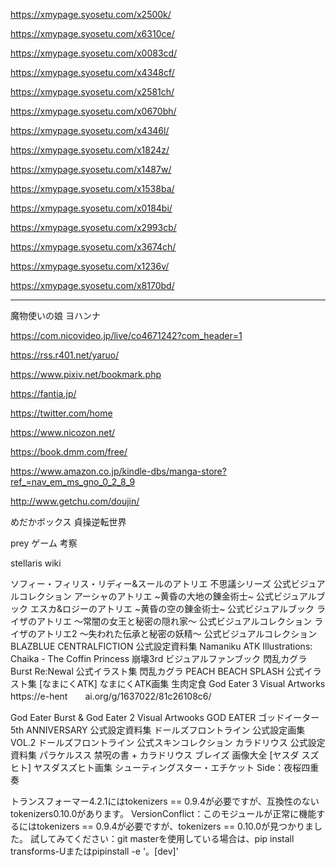 


https://xmypage.syosetu.com/x2500k/

https://xmypage.syosetu.com/x6310ce/

https://xmypage.syosetu.com/x0083cd/

https://xmypage.syosetu.com/x4348cf/

https://xmypage.syosetu.com/x2581ch/

https://xmypage.syosetu.com/x0670bh/

https://xmypage.syosetu.com/x4346l/

https://xmypage.syosetu.com/x1824z/

https://xmypage.syosetu.com/x1487w/

https://xmypage.syosetu.com/x1538ba/

https://xmypage.syosetu.com/x0184bi/

https://xmypage.syosetu.com/x2993cb/

https://xmypage.syosetu.com/x3674ch/

https://xmypage.syosetu.com/x1236v/

https://xmypage.syosetu.com/x8170bd/











----------------------

魔物使いの娘
ヨハンナ

https://com.nicovideo.jp/live/co4671242?com_header=1

https://rss.r401.net/yaruo/

https://www.pixiv.net/bookmark.php

https://fantia.jp/

https://twitter.com/home

https://www.nicozon.net/

https://book.dmm.com/free/

https://www.amazon.co.jp/kindle-dbs/manga-store?ref_=nav_em_ms_gno_0_2_8_9

http://www.getchu.com/doujin/


めだかボックス 
貞操逆転世界

prey ゲーム 考察

stellaris wiki








ソフィー・フィリス・リディー&スールのアトリエ 不思議シリーズ 公式ビジュアルコレクション
アーシャのアトリエ ~黄昏の大地の錬金術士~ 公式ビジュアルブック
エスカ&ロジーのアトリエ ~黄昏の空の錬金術士~ 公式ビジュアルブック
ライザのアトリエ ～常闇の女王と秘密の隠れ家～ 公式ビジュアルコレクション
ライザのアトリエ2 ～失われた伝承と秘密の妖精～ 公式ビジュアルコレクション
BLAZBLUE CENTRALFICTION 公式設定資料集
Namaniku ATK Illustrations: Chaika - The Coffin Princess
崩壊3rd ビジュアルファンブック
閃乱カグラ Burst Re:Newal 公式イラスト集
閃乱カグラ PEACH BEACH SPLASH 公式イラスト集
[なまにくATK] なまにくATK画集 生肉定食
God Eater 3 Visual Artworks
https://e-hent　　ai.org/g/1637022/81c26108c6/

God Eater Burst & God Eater 2 Visual Artwooks
GOD EATER ゴッドイーター 5th ANNIVERSARY 公式設定資料集
ドールズフロントライン 公式設定画集 VOL.2
ドールズフロントライン 公式スキンコレクション
カラドリウス 公式設定資料集 パラケルスス 禁呪の書 + カラドリウス ブレイズ 画像大全
[ヤスダ スズヒト] ヤスダスズヒト画集 シューティングスター・エチケット Side：夜桜四重奏


トランスフォーマー4.2.1にはtokenizers == 0.9.4が必要ですが、互換性のないtokenizers0.10.0があります。
VersionConflict：このモジュールが正常に機能するにはtokenizers == 0.9.4が必要ですが、tokenizers == 0.10.0が見つかりました。
試してみてください：git masterを使用している場合は、pip install transforms-Uまたはpipinstall -e '。[dev]'
